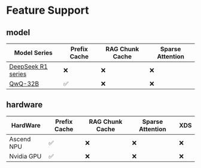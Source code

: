 # Feature Support

## model
| Model Series | Prefix Cache  | RAG Chunk Cache               | Sparse Attention |
|--------------|---------------|-------------------------------|------------------|
| [DeepSeek R1 series](https://huggingface.co/collections/deepseek-ai/deepseek-r1-678e1e131c0169c0bc89728d) | ❌ | ❌ | ❌                |
| [QwQ-32B](https://huggingface.co/Qwen/QwQ-32B) | ✅ | ❌ | ❌              |

## hardware
| HardWare   | Prefix Cache  | RAG Chunk Cache               | Sparse Attention | XDS |
|------------|---------------|-------------------------------|------------------|------------------|
| Ascend NPU | ✅ | ❌ | ❌                |❌|
| Nvidia GPU | ✅ | ❌ | ❌              |❌|